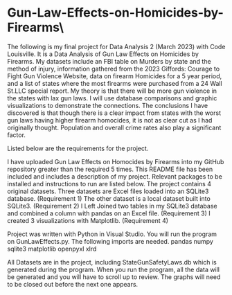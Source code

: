 # Gun-Law-Effects-on-Homicides-by-Firearms\


The following is my final project for Data Analysis 2 (March 2023) with Code Louisville. 
It is a Data Analysis of Gun Law Effects on Homicides by Firearms. My datasets include
an FBI table on Murders by state and the method of injury, information gathered from the
2023 Giffords: Courage to Fight Gun Violence Website, data on firearm Homicides for a 5 year
period, and a list of states where the most firearms were purchased from a 24 Wall St.LLC 
special report. My theory is that there will be more gun violence in the states with lax 
gun laws. I will use database comparisons and graphic visualizations to demonstrate the 
connections. The conclusions I have discovered is that though there is a clear impact from
states with the worst gun laws having higher firearm homocides, it is not as clear cut as
I had originally thought. Population and overall crime rates also play a significant factor.



Listed below are the requirements for the project.


I have uploaded Gun Law Effects on Homocides by Firearms into my GitHub repository greater
than the required 5 times.
This README file has been included and includes a description of my project. Relevant
packages to be installed and instructions to run are listed below. 
The project contains 4 original datasets. Three datasets are Excel files loaded into an
SQLite3 database. (Requirement 1) The other dataset is a local dataset built into SQLite3.
(Requirement 2) I Left Joined two tables in my SQLite3 database and combined a column with 
pandas on an Excel file. (Requirement 3) I created 3
visualizations with Matplotlib. (Requirement 4)

Project was written with Python in Visual Studio. You will run the program on GunLawEffects.py.
The following imports are needed.
pandas
numpy
sqlite3
matplotlib
openpyxl
xlrd

All Datasets are in the project, including StateGunSafetyLaws.db which is generated during the program.
When you run the program, all the data will be generated and you will have to scroll up 
to review. The graphs will need to be closed out before the next one appears. 

